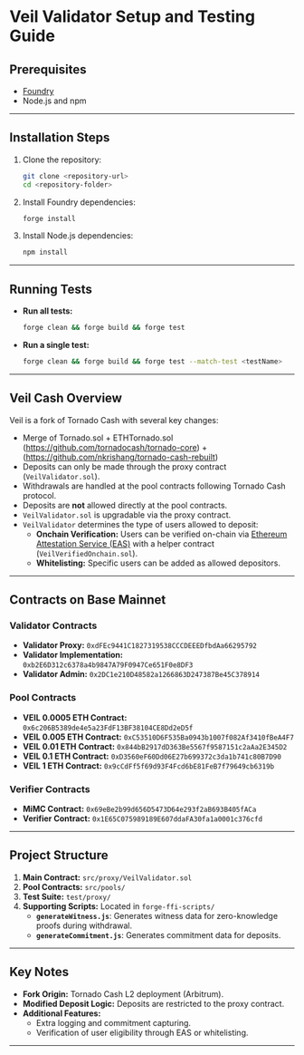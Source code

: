 # Veil Validator Setup and Testing Guide

## Prerequisites

- [Foundry](https://book.getfoundry.sh/getting-started/installation)
- Node.js and npm

---

## Installation Steps

1. Clone the repository:
   ```bash
   git clone <repository-url>
   cd <repository-folder>
   ```
2. Install Foundry dependencies:
   ```bash
   forge install
   ```
3. Install Node.js dependencies:
   ```bash
   npm install
   ```

---

## Running Tests

- **Run all tests:**
  ```bash
  forge clean && forge build && forge test
  ```
- **Run a single test:**
  ```bash
  forge clean && forge build && forge test --match-test <testName>
  ```

---

## Veil Cash Overview

Veil is a fork of Tornado Cash with several key changes:
- Merge of Tornado.sol + ETHTornado.sol (https://github.com/tornadocash/tornado-core) + (https://github.com/nkrishang/tornado-cash-rebuilt)
- Deposits can only be made through the proxy contract (`VeilValidator.sol`).
- Withdrawals are handled at the pool contracts following Tornado Cash protocol.
- Deposits are **not** allowed directly at the pool contracts.
- `VeilValidator.sol` is upgradable via the proxy contract.
- `VeilValidator` determines the type of users allowed to deposit:
  - **Onchain Verification:** Users can be verified on-chain via [Ethereum Attestation Service (EAS)](https://eas.ethereum.org) with a helper contract (`VeilVerifiedOnchain.sol`).
  - **Whitelisting:** Specific users can be added as allowed depositors.

---

## Contracts on Base Mainnet

### Validator Contracts
- **Validator Proxy:** `0xdFEc9441C1827319538CCCDEEEDfbdAa66295792`
- **Validator Implementation:** `0xb2E6D312c6378a4b9847A79F0947Ce651F0e8DF3`
- **Validator Admin:** `0x2DC1e210D48582a1266863D247387Be45C378914`

### Pool Contracts
- **VEIL 0.0005 ETH Contract:** `0x6c206B5389de4e5a23FdF13BF38104CE8Dd2eD5f`
- **VEIL 0.005 ETH Contract:** `0xC53510D6F535Ba0943b1007f082Af3410fBeA4F7`
- **VEIL 0.01 ETH Contract:** `0x844bB2917dD363Be5567f9587151c2aAa2E345D2`
- **VEIL 0.1 ETH Contract:** `0xD3560eF60Dd06E27b699372c3da1b741c80B7D90`
- **VEIL 1 ETH Contract:** `0x9cCdFf5f69d93F4Fcd6bE81FeB7f79649cb6319b`

### Verifier Contracts
- **MiMC Contract:** `0x69eBe2b99d656D5473D64e293f2aB693B405fACa`
- **Verifier Contract:** `0x1E65C075989189E607ddaFA30fa1a0001c376cfd`

---

## Project Structure

1. **Main Contract:** `src/proxy/VeilValidator.sol`
2. **Pool Contracts:** `src/pools/`
3. **Test Suite:** `test/proxy/`
4. **Supporting Scripts:** Located in `forge-ffi-scripts/`
   - **`generateWitness.js`**: Generates witness data for zero-knowledge proofs during withdrawal.
   - **`generateCommitment.js`**: Generates commitment data for deposits.

---

## Key Notes 

- **Fork Origin:** Tornado Cash L2 deployment (Arbitrum).
- **Modified Deposit Logic:** Deposits are restricted to the proxy contract.
- **Additional Features:**
  - Extra logging and commitment capturing.
  - Verification of user eligibility through EAS or whitelisting.

---